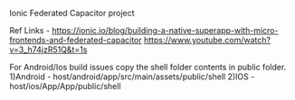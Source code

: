 Ionic Federated Capacitor project

Ref Links - 
https://ionic.io/blog/building-a-native-superapp-with-micro-frontends-and-federated-capacitor
https://www.youtube.com/watch?v=3_h74jzR51Q&t=1s

For Android/Ios build issues copy the shell folder contents in public folder.
1)Android - host/android/app/src/main/assets/public/shell
2)IOS - host/ios/App/App/public/shell
